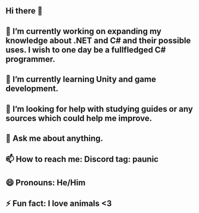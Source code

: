 ## Hi there 👋

<!--
**tapaun/tapaun** is a ✨ _special_ ✨ repository because its `README.md` (this file) appears on your GitHub profile.

Here are some ideas to get you started:
-->
## 🔭 I’m currently working on expanding my knowledge about .NET and C# and their possible uses. I wish to one day be a fullfledged C# programmer.
## 🌱 I’m currently learning Unity and game development.
## 🤔 I’m looking for help with studying guides or any sources which could help me improve.
## 💬 Ask me about anything.
## 📫 How to reach me: Discord tag: paunic
## 😄 Pronouns: He/Him
## ⚡ Fun fact: I love animals <3 

